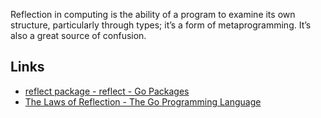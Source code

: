 Reflection in computing is the ability of a program to examine its own structure, particularly through types; it’s a form of metaprogramming. It’s also a great source of confusion.

## Links
- [reflect package - reflect - Go Packages](https://pkg.go.dev/reflect)
- [The Laws of Reflection - The Go Programming Language](https://go.dev/blog/laws-of-reflection)
